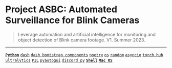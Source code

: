 # Project ASBC: Automated Surveillance for Blink Cameras
> Leverage automation and artificial intelligence for monitoring and object detection of Blink camera footage. V1. Summer 2023.

---

[**`Python`**](https://github.com/lxRbckl/lxRbckl/blob/main/Python/README.md)
[`dash`](https://github.com/lxRbckl/lxRbckl/blob/main/Python/dash.md)
[`dash_bootstrap_components`](https://github.com/lxRbckl/lxRbckl/blob/main/Python/dash_bootstrap_components.md)
[`poetry`](https://github.com/lxRbckl/lxRbckl/blob/main/Python/poetry.md)
[`os`](https://github.com/lxRbckl/lxRbckl/blob/main/Python/os.md)
[`random`](https://github.com/lxRbckl/lxRbckl/blob/main/Python/random.md)
[`asyncio`](https://github.com/lxRbckl/lxRbckl/blob/main/Python/asyncio.md)
[`torch hub`](https://github.com/lxRbckl/lxRbckl/blob/main/Python/torch-hub.md)
[`ultralytics`](https://github.com/lxRbckl/lxRbckl/blob/main/Python/ultralytics.md)
[`PIL`](https://github.com/lxRbckl/lxRbckl/blob/main/Python/PIL.md)
[`pyautogui`](https://github.com/lxRbckl/lxRbckl/blob/main/Python/pyautogui.md)
[`discord py`](https://github.com/lxRbckl/lxRbckl/blob/main/Python/discord-py.md)
[**`Shell`**](https://github.com/lxRbckl/lxRbckl/blob/main/Shell/README.md)
[**`Mac OS`**](https://github.com/lxRbckl/lxRbckl/blob/main/Mac-OS/README.md)

#
